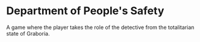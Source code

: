 # Department of People's Safety

A game where the player takes the role of the detective from the totalitarian state of Graboria.

